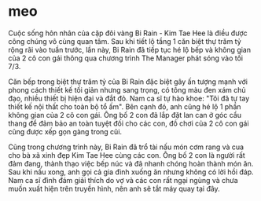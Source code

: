 # meo
Cuộc sống hôn nhân của cặp đôi vàng Bi Rain - Kim Tae Hee là điều được công chúng vô cùng quan tâm. Sau khi tiết lộ tầng 1 căn biệt thự trăm tỷ rộng rãi vào tuần trước, lần này, Bi Rain đã tiếp tục hé lộ bếp và không gian của 2 cô con gái thông qua chương trình The Manager phát sóng vào tối 7/3.

Căn bếp trong biệt thự trăm tỷ của Bi Rain đặc biệt gây ấn tượng mạnh với phong cách thiết kế tối giản nhưng sang trọng, có tông màu đen xám chủ đạo, nhiều thiết bị hiện đại và đắt đỏ. Nam ca sĩ tự hào khoe: "Tôi đã tự tay thiết kế nội thất cho toàn bộ tổ ấm". Bên cạnh đó, anh cũng hé lộ 1 phần không gian của 2 cô con gái. Ông bố 2 con đã lắp đặt lan can ở góc cầu thang để đảm bảo an toàn tuyệt đối cho các con, đồ chơi của 2 cô con gái cũng được xếp gọn gàng trong cũi.

Cũng trong chương trình này, Bi Rain đã trổ tài nấu món cơm rang và cua cho bà xã xinh đẹp Kim Tae Hee cùng các con. Ông bố 2 con là người rất đảm đang, thành thạo việc bếp núc và đã nhanh chóng hoàn thành món ăn. Sau khi nấu xong, anh gọi cả gia đình xuống ăn nhưng không có lời hồi đáp. Nam ca sĩ đình đám giải thích do vợ và các con rất ngại ngùng và chưa muốn xuất hiện trên truyền hình, nên anh sẽ tắt máy quay tại đây.
